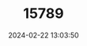 ---
title: "15789"
category: "Oxymycterus nasutus"
draft: false
date: 2024-02-22 13:03:50
languages:
  English: ["Long-nosed Hocicudo"]
---